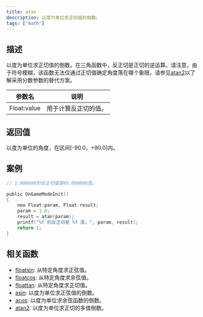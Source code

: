 ```yaml
---
title: atan
description: 以度为单位求正切值的倒数。
tags: ["math"]
---
```


<LowercaseNote />

## 描述

以度为单位求正切值的倒数。在三角函数中，反正切是正切的逆运算。请注意，由于符号模糊，该函数无法仅通过正切值确定角度落在哪个象限。请参见[atan2](atan2)以了解采用分数参数的替代方案。

| 参数名      | 说明                 |
| ----------- | -------------------- |
| Float:value | 用于计算反正切的值。 |

## 返回值

以度为单位的角度，在区间[-90.0，+90.0]内。

## 案例

```c
// 1.000000的反正切值是45.000000度。

public OnGameModeInit()
{
    new Float:param, Float:result;
    param = 1.0;
    result = atan(param);
    printf("%f 的反正切是 %f 度。", param, result);
    return 1;
}
```

## 相关函数

- [floatsin](floatsin): 从特定角度求正弦值。
- [floatcos](floatcos): 从特定角度求余弦值。
- [floattan](floattan): 从特定角度求正切值。
- [asin](asin): 以度为单位求正弦值的倒数。
- [acos](acos): 以度为单位求余弦函数的倒数。
- [atan2](atan2): 以度为单位求正切的多值倒数。
